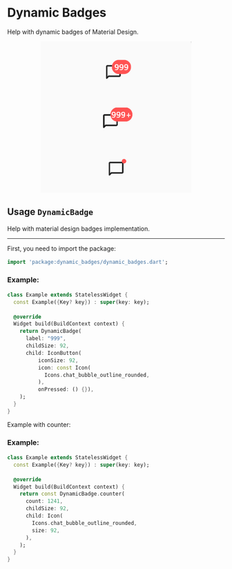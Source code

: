 # Dynamic Badges

Help with dynamic badges of Material Design.

<p align="center">
  
  <img src="https://github.com/rdrgbaioco/dynamic_badges/blob/main/images/examples.png?raw=true" width="350" alt="accessibility text">
</p>

## Usage `DynamicBadge`
Help with material design badges implementation.
<hr>

First, you need to import the package:
```dart
import 'package:dynamic_badges/dynamic_badges.dart';
```

### Example:
```dart
class Example extends StatelessWidget {
  const Example({Key? key}) : super(key: key);

  @override
  Widget build(BuildContext context) {
    return DynamicBadge(
      label: "999",
      childSize: 92,
      child: IconButton(
          iconSize: 92,
          icon: const Icon(
            Icons.chat_bubble_outline_rounded,
          ),
          onPressed: () {}),
    );
  }
}
```
Example with counter:

### Example:
```dart
class Example extends StatelessWidget {
  const Example({Key? key}) : super(key: key);

  @override
  Widget build(BuildContext context) {
    return const DynamicBadge.counter(
      count: 1241,
      childSize: 92,
      child: Icon(
        Icons.chat_bubble_outline_rounded,
        size: 92,
      ),
    );
  }
}
```


